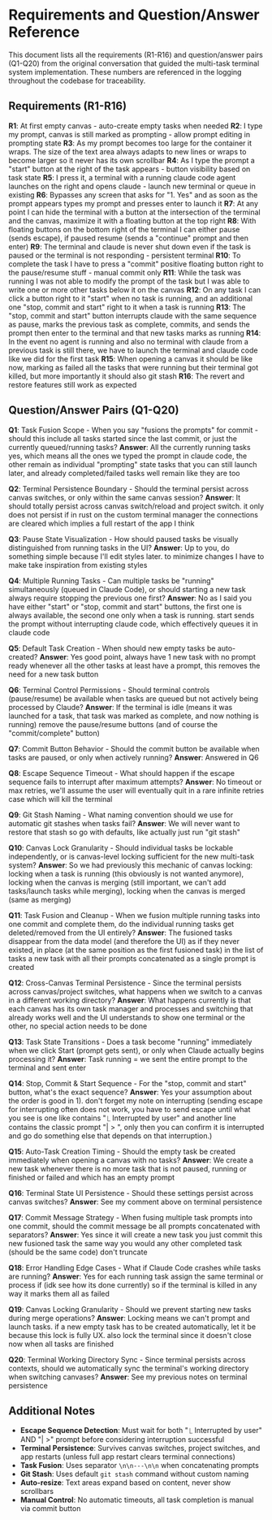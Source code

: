 # Requirements and Question/Answer Reference

This document lists all the requirements (R1-R16) and question/answer pairs (Q1-Q20) from the original conversation that guided the multi-task terminal system implementation. These numbers are referenced in the logging throughout the codebase for traceability.

## Requirements (R1-R16)

**R1**: At first empty canvas - auto-create empty tasks when needed
**R2**: I type my prompt, canvas is still marked as prompting - allow prompt editing in prompting state
**R3**: As my prompt becomes too large for the container it wraps. The size of the text area always adapts to new lines or wraps to become larger so it never has its own scrollbar
**R4**: As I type the prompt a "start" button at the right of the task appears - button visibility based on task state
**R5**: I press it, a terminal with a running claude code agent launches on the right and opens claude - launch new terminal or queue in existing
**R6**: Bypasses any screen that asks for "1. Yes" and as soon as the prompt appears types my prompt and presses enter to launch it
**R7**: At any point I can hide the terminal with a button at the intersection of the terminal and the canvas, maximize it with a floating button at the top right
**R8**: With floating buttons on the bottom right of the terminal I can either pause (sends escape), if paused resume (sends a "continue" prompt and then enter)
**R9**: The terminal and claude is never shut down even if the task is paused or the terminal is not responding - persistent terminal
**R10**: To complete the task I have to press a "commit" positive floating button right to the pause/resume stuff - manual commit only
**R11**: While the task was running I was not able to modify the prompt of the task but I was able to write one or more other tasks below it on the canvas
**R12**: On any task I can click a button right to it "start" when no task is running, and an additional one "stop, commit and start" right to it when a task is running
**R13**: The "stop, commit and start" button interrupts claude with the same sequence as pause, marks the previous task as complete, commits, and sends the prompt then enter to the terminal and that new tasks marks as running
**R14**: In the event no agent is running and also no terminal with claude from a previous task is still there, we have to launch the terminal and claude code like we did for the first task
**R15**: When opening a canvas it should be like now, marking as failed all the tasks that were running but their terminal got killed, but more importantly it should also git stash
**R16**: The revert and restore features still work as expected

## Question/Answer Pairs (Q1-Q20)

**Q1**: Task Fusion Scope - When you say "fusions the prompts" for commit - should this include all tasks started since the last commit, or just the currently queued/running tasks?
**Answer**: All the currently running tasks yes, which means all the ones we typed the prompt in claude code, the other remain as individual "prompting" state tasks that you can still launch later, and already completed/failed tasks well remain like they are too

**Q2**: Terminal Persistence Boundary - Should the terminal persist across canvas switches, or only within the same canvas session?
**Answer**: It should totally persist across canvas switch/reload and project switch. it only does not persist if in rust on the custom terminal manager the connections are cleared which implies a full restart of the app I think

**Q3**: Pause State Visualization - How should paused tasks be visually distinguished from running tasks in the UI?
**Answer**: Up to you, do something simple because I'll edit styles later. to minimize changes I have to make take inspiration from existing styles

**Q4**: Multiple Running Tasks - Can multiple tasks be "running" simultaneously (queued in Claude Code), or should starting a new task always require stopping the previous one first?
**Answer**: No as I said you have either "start" or "stop, commit and start" buttons, the first one is always available, the second one only when a task is running. start sends the prompt without interrupting claude code, which effectively queues it in claude code

**Q5**: Default Task Creation - When should new empty tasks be auto-created?
**Answer**: Yes good point, always have 1 new task with no prompt ready whenever all the other tasks at least have a prompt, this removes the need for a new task button

**Q6**: Terminal Control Permissions - Should terminal controls (pause/resume) be available when tasks are queued but not actively being processed by Claude?
**Answer**: If the terminal is idle (means it was launched for a task, that task was marked as complete, and now nothing is running) remove the pause/resume buttons (and of course the "commit/complete" button)

**Q7**: Commit Button Behavior - Should the commit button be available when tasks are paused, or only when actively running?
**Answer**: Answered in Q6

**Q8**: Escape Sequence Timeout - What should happen if the escape sequence fails to interrupt after maximum attempts?
**Answer**: No timeout or max retries, we'll assume the user will eventually quit in a rare infinite retries case which will kill the terminal

**Q9**: Git Stash Naming - What naming convention should we use for automatic git stashes when tasks fail?
**Answer**: We will never want to restore that stash so go with defaults, like actually just run "git stash"

**Q10**: Canvas Lock Granularity - Should individual tasks be lockable independently, or is canvas-level locking sufficient for the new multi-task system?
**Answer**: So we had previously this mechanic of canvas locking: locking when a task is running (this obviously is not wanted anymore), locking when the canvas is merging (still important, we can't add tasks/launch tasks while merging), locking when the canvas is merged (same as merging)

**Q11**: Task Fusion and Cleanup - When we fusion multiple running tasks into one commit and complete them, do the individual running tasks get deleted/removed from the UI entirely?
**Answer**: The fusioned tasks disappear from the data model (and therefore the UI) as if they never existed, in place (at the same position as the first fusioned task) in the list of tasks a new task with all their prompts concatenated as a single prompt is created

**Q12**: Cross-Canvas Terminal Persistence - Since the terminal persists across canvas/project switches, what happens when we switch to a canvas in a different working directory?
**Answer**: What happens currently is that each canvas has its own task manager and processes and switching that already works well and the UI understands to show one terminal or the other, no special action needs to be done

**Q13**: Task State Transitions - Does a task become "running" immediately when we click Start (prompt gets sent), or only when Claude actually begins processing it?
**Answer**: Task running = we sent the entire prompt to the terminal and sent enter

**Q14**: Stop, Commit & Start Sequence - For the "stop, commit and start" button, what's the exact sequence?
**Answer**: Yes your assumption about the order is good in 1). don't forget my note on interrupting (sending escape for interrupting often does not work, you have to send escape until what you see is one like contains "⎿ Interrupted by user" and another line contains the classic prompt "| > ", only then you can confirm it is interrupted and go do something else that depends on that interruption.)

**Q15**: Auto-Task Creation Timing - Should the empty task be created immediately when opening a canvas with no tasks?
**Answer**: We create a new task whenever there is no more task that is not paused, running or finished or failed and which has an empty prompt

**Q16**: Terminal State UI Persistence - Should these settings persist across canvas switches?
**Answer**: See my comment above on terminal persistence

**Q17**: Commit Message Strategy - When fusing multiple task prompts into one commit, should the commit message be all prompts concatenated with separators?
**Answer**: Yes since it will create a new task you just commit this new fusioned task the same way you would any other completed task (should be the same code) don't truncate

**Q18**: Error Handling Edge Cases - What if Claude Code crashes while tasks are running?
**Answer**: Yes for each running task assign the same terminal or process if (idk see how its done currently) so if the terminal is killed in any way it marks them all as failed

**Q19**: Canvas Locking Granularity - Should we prevent starting new tasks during merge operations?
**Answer**: Locking means we can't prompt and launch tasks. if a new empty task has to be created automatically, let it be because this lock is fully UX. also lock the terminal since it doesn't close now when all tasks are finished

**Q20**: Terminal Working Directory Sync - Since terminal persists across contexts, should we automatically sync the terminal's working directory when switching canvases?
**Answer**: See my previous notes on terminal persistence

## Additional Notes

- **Escape Sequence Detection**: Must wait for both "⎿ Interrupted by user" AND "| >" prompt before considering interruption successful
- **Terminal Persistence**: Survives canvas switches, project switches, and app restarts (unless full app restart clears terminal connections)
- **Task Fusion**: Uses separator `\n\n---\n\n` when concatenating prompts
- **Git Stash**: Uses default `git stash` command without custom naming
- **Auto-resize**: Text areas expand based on content, never show scrollbars
- **Manual Control**: No automatic timeouts, all task completion is manual via commit button